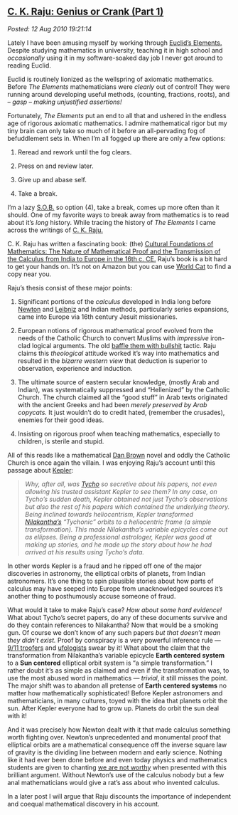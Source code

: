  
[C. K. Raju: Genius or Crank (Part 1)](http://bakerjd99.wordpress.com/2010/08/12/c-k-raju-genius-or-crank-part-1/)
------------------------------------------------------------------------------------------------------------------

*Posted: 12 Aug 2010 19:21:14*

Lately I have been amusing myself by working through [Euclid’s
Elements.](http://www.amazon.com/Euclids-Elements-T-L-Heath-Translation/dp/1888009195/ref=pd\_sim\_b\_4)
Despite studying mathematics in university, teaching it in high school
and *occasionally* using it in my software-soaked day job I never got
around to reading Euclid.

Euclid is routinely lionized as the wellspring of axiomatic mathematics.
Before *The Elements* mathematicians were *clearly* out of control! They
were running around developing useful methods, (counting, fractions,
roots), and *– gasp – making unjustified assertions!*

Fortunately, *The Elements* put an end to all that and ushered in the
endless age of rigorous axiomatic mathematics. I admire mathematical
rigor but my tiny brain can only take so much of it before an
all-pervading fog of befuddlement sets in. When I’m all fogged up there
are only a few options:

1.  Reread and rework until the fog clears.

2.  Press on and review later.

3.  Give up and abase self.

4.  Take a break.

I’m a lazy
[S.O.B.](http://www.urbandictionary.com/define.php?term=S.O.B.) so
option (4), take a break, comes up more often than it should. One of my
favorite ways to break away from mathematics is to read about it’s
*long* history. While tracing the history of *The Elements* I came
across the writings of [C. K. Raju.](http://ckraju.net/index.html)

C. K. Raju has written a fascinating book: (the) [Cultural Foundations
of Mathematics: The Nature of Mathematical Proof and the Transmission of
the Calculus from India to Europe in the 16th c.
CE.](http://books.google.com/books?id=jza\_cNJM6fAC\&pg=PA379\&lpg=PA379\&dq=C.+K.+Raju+Criticism\&source=bl\&ots=HEEAXlWhtW\&sig=7n3w6VnpLlYx2rQIMq7Lsa9uOcc\&hl=en\&ei=YY9hTNCvFMKBlAfdmcmLCw\&sa=X\&oi=book\_result\&ct=result\&resnum=5\&ved=0CCQQ6AEwBA#v=onepage\&q\&f=false)
Raju’s book is a bit hard to get your hands on. It’s not on Amazon but
you can use [World Cat](http://www.worldcat.org/) to find a copy near
you.

Raju’s thesis consist of these major points:

1.  Significant portions of the *calculus* developed in India long
    before [Newton](http://en.wikipedia.org/wiki/Isaac\_Newton) and
    [Leibniz](http://en.wikipedia.org/wiki/Gottfried\_Leibniz) and
    Indian methods, particularly series expansions, came into Europe via
    16th century Jesuit missionaries.

2.  European notions of rigorous mathematical proof evolved from the
    needs of the Catholic Church to convert Muslims with *impressive*
    iron-clad logical arguments. The old [baffle them with
    bullshit](http://writing2.richmond.edu/training/383/383restricted/bullshit.pdf)
    tactic. Raju claims this *theological* attitude worked it’s way into
    mathematics and resulted in the *bizarre western view* that
    deduction is superior to observation, experience and induction.

3.  The ultimate source of eastern secular knowledge, (mostly Arab and
    Indian), was systematically suppressed and “Hellenized” by the
    Catholic Church. The church claimed all the “good stuff” in Arab
    texts originated with the ancient Greeks and had been *merely
    preserved by Arab copycats.* It just wouldn’t do to credit hated,
    (remember the crusades), enemies for their good ideas.

4.  Insisting on rigorous proof when teaching mathematics, especially to
    children, is sterile and stupid.

All of this reads like a mathematical [Dan
Brown](http://www.danbrown.com/#/home) novel and oddly the Catholic
Church is once again the villain. I was enjoying Raju’s account until
this passage about
[Kepler](http://en.wikipedia.org/wiki/Johannes\_Kepler):

> *Why, after all, was
> [Tycho](http://en.wikipedia.org/wiki/Tycho\_Brahe) so secretive about
> his papers, not even allowing his trusted assistant Kepler to see
> them? In any case, on Tycho’s sudden death, Kepler obtained not just
> Tycho’s observations but also the rest of his papers which contained
> the underlying theory. Being inclined towards heliocentrism, Kepler
> transformed
> [Nilakantha’s](http://en.wikipedia.org/wiki/Nilakantha\_Somayaji)
> “Tychonic” orbits to a heliocentric frame (a simple transformation).
> This made Nilakantha’s variable epicycles come out as ellipses. Being
> a professional astrologer, Kepler was good at making up stories, and
> he made up the story about how he had arrived at his results using
> Tycho’s data.*

In other words Kepler is a fraud and he ripped off one of the major
discoveries in astronomy, the elliptical orbits of planets, from Indian
astronomers. It’s one thing to spin plausible stories about how parts of
calculus may have seeped into Europe from unacknowledged sources it’s
another thing to posthumously accuse someone of fraud.

What would it take to make Raju’s case? *How about some hard evidence!*
What about Tycho’s secret papers, do any of these documents survive and
do they contain references to Nilakantha? Now that would be a smoking
gun. Of course we don’t know of any such papers *but that doesn’t mean
they didn’t exist.* Proof by conspiracy is a very powerful inference
rule — [9/11
troofers](http://www.urbandictionary.com/define.php?term=troofer) and
[ufologists](http://mw4.m-w.com/dictionary/ufologist) swear by it! What
about the claim that the transformation from Nilakantha’s variable
epicycle **Earth centered system** to a **Sun centered** elliptical
orbit system is “a simple transformation.” I rather doubt it’s as simple
as claimed and even if the transformation was, to use the most abused
word in mathematics — *trivial*, it still misses the point. The major
shift was to abandon all pretense of **Earth centered systems** no
matter how mathematically sophisticated! Before Kepler astronomers and
mathematicians, in many cultures, toyed with the idea that planets orbit
the sun. After Kepler everyone had to grow up. Planets do orbit the sun
deal with it!

And it was precisely how Newton dealt with it that made calculus
something worth fighting over. Newton’s unprecedented and monumental
proof that elliptical orbits are a mathematical consequence off the
inverse square law of gravity is the dividing line between modern and
early science. Nothing like it had ever been done before and even today
physics and mathematics students are given to chanting [we are not
worthy](http://www.youtube.com/watch?v=-FucbvoFFy0) when presented with
this brilliant argument. Without Newton’s use of the calculus nobody but
a few anal mathematicians would give a rat’s ass about who invented
calculus.

In a later post I will argue that Raju discounts the importance of
independent and coequal mathematical discovery in his account.
